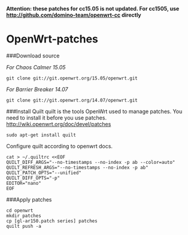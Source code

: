 
**Attention: these patches for cc15.05 is not updated. For cc1505, use http://github.com/domino-team/openwrt-cc directly**

# OpenWrt-patches

###Download source

*For Chaos Calmer 15.05*

```
git clone git://git.openwrt.org/15.05/openwrt.git
```

*For Barrier Breaker 14.07*

```
git clone git://git.openwrt.org/14.07/openwrt.git
```

###Install Quilt
quilt is the tools OpenWrt used to manage patches. You need to install it before you use patches.
http://wiki.openwrt.org/doc/devel/patches 
```
sudo apt-get install quilt
```
Configure quilt according to openwrt docs.

```
cat > ~/.quiltrc <<EOF
QUILT_DIFF_ARGS="--no-timestamps --no-index -p ab --color=auto"
QUILT_REFRESH_ARGS="--no-timestamps --no-index -p ab"
QUILT_PATCH_OPTS="--unified"
QUILT_DIFF_OPTS="-p"
EDITOR="nano"
EOF
```

###Apply patches
```
cd openwrt
mkdir patches
cp [gl-ar150.patch series] patches
quilt push -a
```
